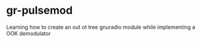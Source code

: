 # gr-pulsemod

Learning how to create an out ot tree gnuradio module while implementing a OOK demodulator
